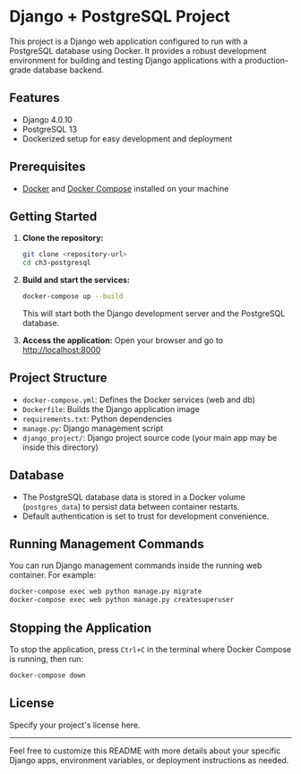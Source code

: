 # Django + PostgreSQL Project

This project is a Django web application configured to run with a PostgreSQL database using Docker. It provides a robust development environment for building and testing Django applications with a production-grade database backend.

## Features
- Django 4.0.10
- PostgreSQL 13
- Dockerized setup for easy development and deployment

## Prerequisites
- [Docker](https://www.docker.com/get-started) and [Docker Compose](https://docs.docker.com/compose/) installed on your machine

## Getting Started

1. **Clone the repository:**
   ```bash
   git clone <repository-url>
   cd ch3-postgresql
   ```

2. **Build and start the services:**
   ```bash
   docker-compose up --build
   ```
   This will start both the Django development server and the PostgreSQL database.

3. **Access the application:**
   Open your browser and go to [http://localhost:8000](http://localhost:8000)

## Project Structure
- `docker-compose.yml`: Defines the Docker services (web and db)
- `Dockerfile`: Builds the Django application image
- `requirements.txt`: Python dependencies
- `manage.py`: Django management script
- `django_project/`: Django project source code (your main app may be inside this directory)

## Database
- The PostgreSQL database data is stored in a Docker volume (`postgres_data`) to persist data between container restarts.
- Default authentication is set to trust for development convenience.

## Running Management Commands
You can run Django management commands inside the running web container. For example:
```bash
docker-compose exec web python manage.py migrate
docker-compose exec web python manage.py createsuperuser
```

## Stopping the Application
To stop the application, press `Ctrl+C` in the terminal where Docker Compose is running, then run:
```bash
docker-compose down
```

## License
Specify your project's license here.

---
Feel free to customize this README with more details about your specific Django apps, environment variables, or deployment instructions as needed.
